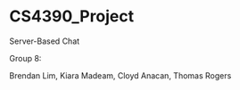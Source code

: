 # CS4390_Project
Server-Based Chat

Group 8:

Brendan Lim, Kiara Madeam, Cloyd Anacan, Thomas Rogers

